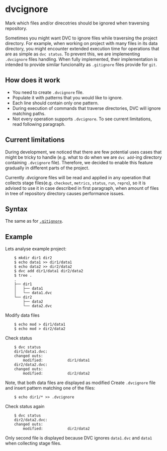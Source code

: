 # dvcignore

Mark which files and/or direcotries should be ignored when traversing
repository.

Sometimes you might want DVC to ignore files while traversing the project
directory. For example, when working on project with many files in its data
directory, you might encounter extended execution time for operations
that are as simple as `dvc status`. To prevent this, we are implementing
`.dvcignore` files handling. When fully implemented, their implementation is
intended to provide similar funcionality as `.gitignore` files provide for
`git`.

## How does it work

* You need to create `.dvcignore` file. 
* Populate it with patterns that you would like to ignore.
* Each line should contain only one pattern.
* During execution of commands that traverse directories, DVC will ignore
matching paths.
* Not every operation supports `.dvcignore`. To see current limitations, 
read following paragraph.

## Current limitations

During development, we noticed that there are few potential uses cases that
might be tricky to handle (e.g. what to do when we are `dvc add`-ing
directory containing `.dvcignore` file). Therefore, we decided to enable
this feature gradually in different parts of the project.

Currently .dvcignore files will be read and applied in any operation that
collects stage files(e.g. `checkout`, `metrics`, `status`, `run`,
`repro`), so it is advised to use it in case described in first paragraph,
when amount of files in tree of repository directory causes performance issues.

## Syntax

The same as for [`.gitignore`](https://git-scm.com/docs/gitignore).

## Example

Lets analyse example project:

```dvc
    $ mkdir dir1 dir2
    $ echo data1 >> dir1/data1
    $ echo data2 >> dir2/data2
    $ dvc add dir1/data1 dir2/data2
    $ tree .
    .
    ├── dir1
    │   ├── data1
    │   └── data1.dvc
    └── dir2
        ├── data2
        └── data2.dvc
```
Modify data files
```dvc
    $ echo mod > dir1/data1
    $ echo mod > dir2/data2
```
Check status
```dvc
    $ dvc status
    dir1/data1.dvc:
	changed outs:
		modified:           dir1/data1
    dir2/data2.dvc:
	changed outs:
		modified:           dir2/data2
```
Note, that both data files are displayed as modified
Create `.dvcignore` file and insert pattern matching one of the files:
```dvc
    $ echo dir1/* >> .dvcignore
```
Check status again
```dvc
    $ dvc status
    dir2/data2.dvc:
	changed outs:
		modified:           dir2/data2
```
Only second file is displayed because DVC ignores `data1.dvc` and `data1`
when collecting stage files.